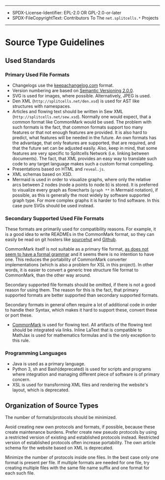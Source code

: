 ----
* SPDX-License-Identifier: EPL-2.0 OR GPL-2.0-or-later
* SPDX-FileCopyrightText: Contributors To The `net.splitcells.*` Projects
----
# Source Type Guidelines
## Used Standards
### Primary Used File Formats
* Changelogs use the [keepachangelog.com](https://keepachangelog.com/en/1.0.0/)
  format.
* Version numbering are based on [Semantic Versioning 2.0.0](https://semver.org/spec/v2.0.0.html).
* SVG is used for images, where possible. Alternatively, JPEG is used.
* Den XML (`http://splitcells.net/den.xsd`) is used for AST like structures with namespaces.
* Articles and flowing text should be written in Sew XML (`http://splitcells.net/sew.xsd`).
  Normally one would expect, that a common format like CommonMark
  would be used.
  The problem with such formats is the fact, that common formats support too
  many features or that not enough features are provided.
  It is also hard to predict, what features will be needed in the future.
  An own formats has the advantage, that only features are supported,
  that are required, and that the future set can be adjusted easily.
  Also, keep in mind, that some features are very specific to Splitcells
  Network (i.e. linking between documents).
  The fact, that XML provides an easy way to translate such code to any target
  language makes such a custom format compelling.
* Presentations based on HTML and `reveal.js`.
* XML schemas based on XSD.
* Mermaid is used in order to visualize graphs,
  where only the relative arcs between 2 nodes (node a points to node b) is stored.
  It is preferred to visualize every graph as flowcharts (`graph **` in Mermaid notation),
  if possible,
  as this is generally the most widely by software supported graph type.
  For more complex graphs it is harder to find software.
  In this case pure SVGs should be used instead.
### Secondary Supported Used File Formats
These formats are primarily used for compatibility reasons.
For example, it is a good idea to write READMEs in the CommonMark format,
so they can easily be read on git hosters like [sourcehut](https://sourcehut.org/)
and [Github](https://github.com/).

CommonMark itself is not suitable as a primary file format,
[as does not seem to have a formal grammar](https://talk.commonmark.org/t/commonmark-formal-grammar/46/26)
and it seems there is no intention to have one.
This reduces the portability of CommonMark converter implementations
(which is also a problem for XSL in this project).
In other words, it is easier to convert a generic tree structure file format to CommonMark,
than the other way around.

Secondary supported file formats should be omitted,
if there is not a good reason for using them.
The reason for this is the fact,
that primary supported formats are better supported than secondary supported
formats.

Secondary formats in general often require a lot of additional code in order to handle their Syntax,
which makes it hard to support these, convert these or port these.
* [CommonMark](https://spec.commonmark.org/0.29) is used for flowing text.
  All artifacts of the flowing text should be integrated via links.
  Inline LaText that is compatible to MathJax is used for mathematics formulas
  and is the only exception to this rule.
### Programming Languages
* Java is used as a primary language.
* Python 3, sh and Bash(deprecated) is used for scripts and programs where
  integration and managing different piece of software is of primary concern.
* XSL is used for transforming XML files and rendering the website's layout,
  which is deprecated.
## Organization of Source Types
The number of formats/protocols should be minimized.

Avoid creating new own protocols and formats,
if possible,
because these create maintenance burdens.
Prefer create new pseudo protocols by using a restricted version of
existing and established protocols instead.
Restricted version of established protocols often increase portability.
The own article schema for the website based on XML is deprecated.

Minimize the number of protocols inside one files.
In the best case only one format is present per file.
If multiple formats are needed for one file,
try creating multiple files with the
same file name suffix and one format for each such file.
